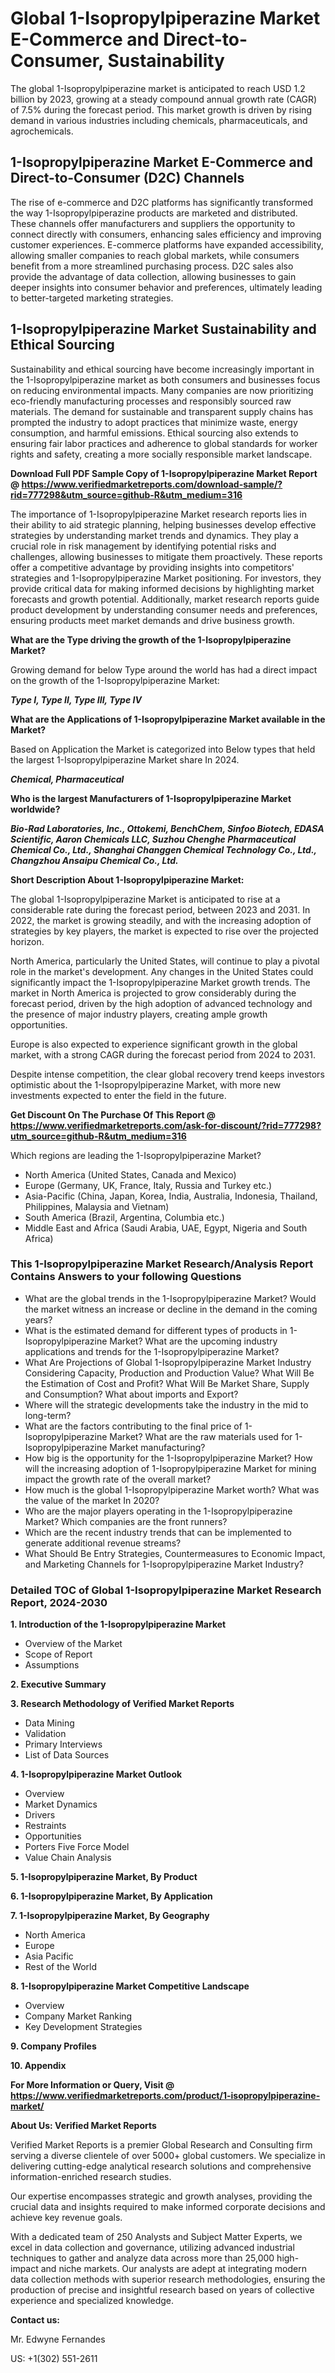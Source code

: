 <h1>Global 1-Isopropylpiperazine Market E-Commerce and Direct-to-Consumer, Sustainability</h1><p class=""><p>The global 1-Isopropylpiperazine market is anticipated to reach USD 1.2 billion by 2023, growing at a steady compound annual growth rate (CAGR) of 7.5% during the forecast period. This market growth is driven by rising demand in various industries including chemicals, pharmaceuticals, and agrochemicals.</p><h2>1-Isopropylpiperazine Market E-Commerce and Direct-to-Consumer (D2C) Channels</h2><p>The rise of e-commerce and D2C platforms has significantly transformed the way 1-Isopropylpiperazine products are marketed and distributed. These channels offer manufacturers and suppliers the opportunity to connect directly with consumers, enhancing sales efficiency and improving customer experiences. E-commerce platforms have expanded accessibility, allowing smaller companies to reach global markets, while consumers benefit from a more streamlined purchasing process. D2C sales also provide the advantage of data collection, allowing businesses to gain deeper insights into consumer behavior and preferences, ultimately leading to better-targeted marketing strategies.</p><h2>1-Isopropylpiperazine Market Sustainability and Ethical Sourcing</h2><p>Sustainability and ethical sourcing have become increasingly important in the 1-Isopropylpiperazine market as both consumers and businesses focus on reducing environmental impacts. Many companies are now prioritizing eco-friendly manufacturing processes and responsibly sourced raw materials. The demand for sustainable and transparent supply chains has prompted the industry to adopt practices that minimize waste, energy consumption, and harmful emissions. Ethical sourcing also extends to ensuring fair labor practices and adherence to global standards for worker rights and safety, creating a more socially responsible market landscape.</p></p><p class=""><strong>Download Full PDF Sample Copy of 1-Isopropylpiperazine Market Report @ <a href="https://www.verifiedmarketreports.com/download-sample/?rid=777298&utm_source=github-R&utm_medium=316" target="_blank">https://www.verifiedmarketreports.com/download-sample/?rid=777298&utm_source=github-R&utm_medium=316</a></strong></p><p>The importance of&nbsp;1-Isopropylpiperazine Market research reports lies in their ability to aid strategic planning, helping businesses develop effective strategies by understanding market trends and dynamics. They play a crucial role in risk management by identifying potential risks and challenges, allowing businesses to mitigate them proactively. These reports offer a competitive advantage by providing insights into competitors' strategies and 1-Isopropylpiperazine Market positioning. For investors, they provide critical data for making informed decisions by highlighting market forecasts and growth potential. Additionally, market research reports guide product development by understanding consumer needs and preferences, ensuring products meet market demands and drive business growth.</p><p><strong>What are the&nbsp;Type driving the growth of the 1-Isopropylpiperazine Market?</strong></p><p id="" class="">Growing demand for below Type around the world has had a direct impact on the growth of the 1-Isopropylpiperazine Market:</p><p class=""><em><strong>Type I, Type II, Type III, Type IV</strong></em></p><p class=""><strong>What are the&nbsp;Applications&nbsp;of 1-Isopropylpiperazine Market available in the Market?</strong></p><p id="" class="">Based on Application the Market is categorized into Below types that held the largest 1-Isopropylpiperazine Market share In 2024.</p><p class=""><em><strong>Chemical, Pharmaceutical</strong></em></p><p class=""><strong>Who is the largest Manufacturers of 1-Isopropylpiperazine Market worldwide?</strong></p><p><em><strong>Bio-Rad Laboratories, Inc., Ottokemi, BenchChem, Sinfoo Biotech, EDASA Scientific, Aaron Chemicals LLC, Suzhou Chenghe Pharmaceutical Chemical Co., Ltd., Shanghai Changgen Chemical Technology Co., Ltd., Changzhou Ansaipu Chemical Co., Ltd.</strong></em></p><p id="" class=""><strong>Short Description About 1-Isopropylpiperazine Market:</strong></p><p>The global 1-Isopropylpiperazine Market is anticipated to rise at a considerable rate during the forecast period, between 2023 and 2031. In 2022, the market is growing steadily, and with the increasing adoption of strategies by key players, the market is expected to rise over the projected horizon.</p><p>North America, particularly the United States, will continue to play a pivotal role in the market's development. Any changes in the United States could significantly impact the 1-Isopropylpiperazine Market growth trends. The market in North America is projected to grow considerably during the forecast period, driven by the high adoption of advanced technology and the presence of major industry players, creating ample growth opportunities.</p><p>Europe is also expected to experience significant growth in the global market, with a strong CAGR during the forecast period from 2024 to 2031.</p><p>Despite intense competition, the clear global recovery trend keeps investors optimistic about the 1-Isopropylpiperazine Market, with more new investments expected to enter the field in the future.</p><p id="" class=""><strong>Get Discount On The Purchase Of This Report @ <a href="https://www.verifiedmarketreports.com/ask-for-discount/?rid=777298?utm_source=github-R&utm_medium=316" target="_blank">https://www.verifiedmarketreports.com/ask-for-discount/?rid=777298?utm_source=github-R&utm_medium=316</a></strong></p><p class="">Which regions are leading the 1-Isopropylpiperazine Market?</p><ul><li>North America (United States, Canada and Mexico)</li><li>Europe (Germany, UK, France, Italy, Russia and Turkey etc.)</li><li>Asia-Pacific (China, Japan, Korea, India, Australia, Indonesia, Thailand, Philippines, Malaysia and Vietnam)</li><li>South America (Brazil, Argentina, Columbia etc.)</li><li>Middle East and Africa (Saudi Arabia, UAE, Egypt, Nigeria and South Africa)</li></ul><h3 id="" class="">This 1-Isopropylpiperazine Market Research/Analysis Report Contains Answers to your following Questions</h3><ul><li>What are the global trends in the 1-Isopropylpiperazine Market? Would the market witness an increase or decline in the demand in the coming years?</li><li>What is the estimated demand for different types of products in 1-Isopropylpiperazine Market? What are the upcoming industry applications and trends for the 1-Isopropylpiperazine Market?</li><li>What Are Projections of Global 1-Isopropylpiperazine Market Industry Considering Capacity, Production and Production Value? What Will Be the Estimation of Cost and Profit? What Will Be Market Share, Supply and Consumption? What about imports and Export?</li><li>Where will the strategic developments take the industry in the mid to long-term?</li><li>What are the factors contributing to the final price of 1-Isopropylpiperazine Market? What are the raw materials used for 1-Isopropylpiperazine Market manufacturing?</li><li>How big is the opportunity for the 1-Isopropylpiperazine Market? How will the increasing adoption of 1-Isopropylpiperazine Market for mining impact the growth rate of the overall market?</li><li>How much is the global 1-Isopropylpiperazine Market worth? What was the value of the market In 2020?</li><li>Who are the major players operating in the 1-Isopropylpiperazine Market? Which companies are the front runners?</li><li>Which are the recent industry trends that can be implemented to generate additional revenue streams?</li><li>What Should Be Entry Strategies, Countermeasures to Economic Impact, and Marketing Channels for 1-Isopropylpiperazine Market Industry?</li></ul><h3 id="" class="">Detailed TOC of Global 1-Isopropylpiperazine Market Research Report, 2024-2030</h3><p id="" class=""><strong>1. Introduction of the 1-Isopropylpiperazine Market</strong></p><ul><li>Overview of the Market</li><li>Scope of Report</li><li>Assumptions</li></ul><p id="" class=""><strong>2. Executive Summary</strong></p><p id="" class=""><strong>3. Research Methodology of Verified Market Reports</strong></p><ul><li>Data Mining</li><li>Validation</li><li>Primary Interviews</li><li>List of Data Sources</li></ul><p id="" class=""><strong>4. 1-Isopropylpiperazine Market Outlook</strong></p><ul><li>Overview</li><li>Market Dynamics</li><li>Drivers</li><li>Restraints</li><li>Opportunities</li><li>Porters Five Force Model</li><li>Value Chain Analysis</li></ul><p id="" class=""><strong>5. 1-Isopropylpiperazine Market, By Product</strong></p><p id="" class=""><strong>6. 1-Isopropylpiperazine Market, By Application</strong></p><p id="" class=""><strong>7. 1-Isopropylpiperazine Market, By Geography</strong></p><ul><li>North America</li><li>Europe</li><li>Asia Pacific</li><li>Rest of the World</li></ul><p id="" class=""><strong>8. 1-Isopropylpiperazine Market Competitive Landscape</strong></p><ul><li>Overview</li><li>Company Market Ranking</li><li>Key Development Strategies</li></ul><p id="" class=""><strong>9. Company Profiles</strong></p><p id="" class=""><strong>10. Appendix</strong></p><p id="" class=""><strong>For More Information or Query, Visit @ <a href="https://www.verifiedmarketreports.com/product/1-isopropylpiperazine-market/" target="_blank">https://www.verifiedmarketreports.com/product/1-isopropylpiperazine-market/</a></strong></p><p id="" class=""><strong>About Us: Verified Market Reports</strong></p><p id="" class="">Verified Market Reports is a premier Global Research and Consulting firm serving a diverse clientele of over 5000+ global customers. We specialize in delivering cutting-edge analytical research solutions and comprehensive information-enriched research studies.</p><p id="" class="">Our expertise encompasses strategic and growth analyses, providing the crucial data and insights required to make informed corporate decisions and achieve key revenue goals.</p><p id="" class="">With a dedicated team of 250 Analysts and Subject Matter Experts, we excel in data collection and governance, utilizing advanced industrial techniques to gather and analyze data across more than 25,000 high-impact and niche markets. Our analysts are adept at integrating modern data collection methods with superior research methodologies, ensuring the production of precise and insightful research based on years of collective experience and specialized knowledge.</p><p id="" class=""><strong>Contact us:</strong></p><p id="" class="">Mr. Edwyne Fernandes</p><p id="" class="">US: +1(302) 551-2611</p>